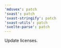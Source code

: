 ```yaml
---
'mdsvex': patch
'svast': patch
'svast-stringify': patch
'svast-utils': patch
'svelte-parse': patch
---
```


Update licenses.
